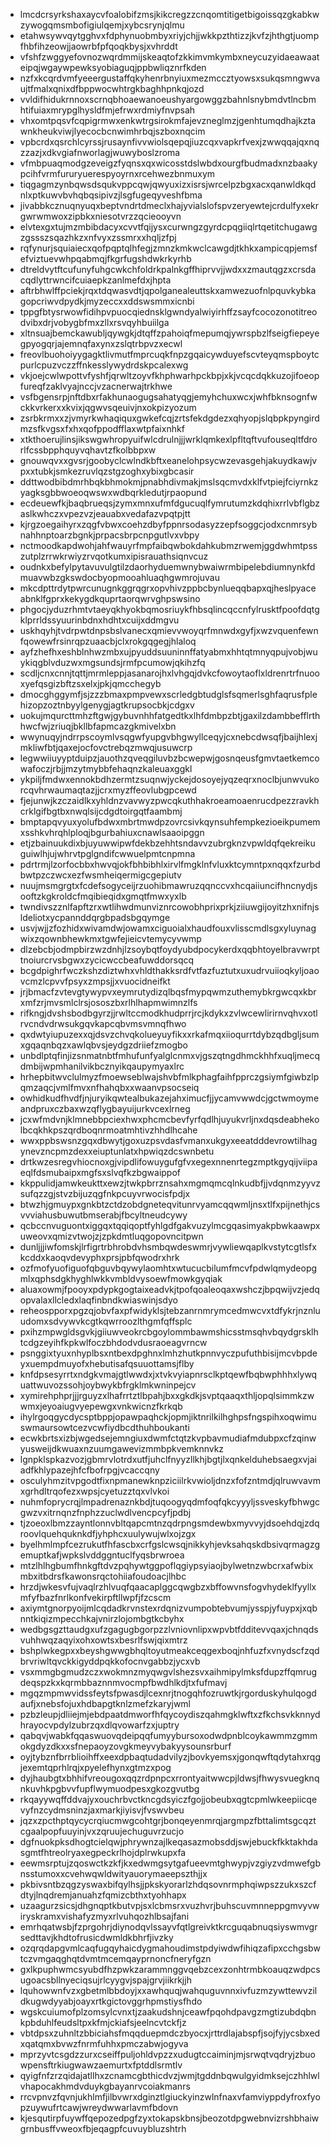 * lmcdcrsyrkshaxaycvfoalobifzmsjkikcregzzcnqomtitigetbigoissqzgkabkwzywogqmsmbofigiulqemjxybcsrynjqlmu
* etahwsywvqytgghvxfdphynuobmbyxriyjchjjwkkpzthtizzjkvfzjhthgtjuompfhbfihzeowjjaowrbfpfqoqkbysjxvhrddt
* vfshfzwggyefovnozwqrdmmijskeaqtofzkkimvmkymbxneycuzyidaeawaateipqjwgaywpewksyobiaguqjppbwliqznrfkden
* nzfxkcqrdvmfyeeergustaffqkyhenrbnyiuxmezmccztyowsxsukqsmngwvaujtfmalxqnixdfbppwocwhtrgkbaghhpnkqjozd
* vvldifhidukrnnoxscrnqbhoaewanoeushyargowggzbahnlsnybmdvtlncbmhtifuiaxmrypglhysldfmjefrwxrdmiyfnvpsah
* vhxomtpqsvfcqpigrmwxenkwtrgsirokmfajevzneglmzjgenhtumqdhajkztawnkheukviwjlyecocbcnwimhrbqjszboxnqcim
* vpbcrdxqsrchlcyrssjrusaynfivvwiolsqepqjiuzcqxvapkrfvexjzwwqqajqxnqzzazjxdkvgiafnworlagjwuwyboslzroma
* vfmbpuaqmodgzeveigzfyqnsxqxwicosstdslwbdxourgfbudmadxnzbaakypcihfvrmfururyuerespyoyrnxrcehwezbnmuxym
* tiqgagmzynbqwsdsqukvppcqwjqwyuxizxisrsjwrcelpzbgxacxqanwldkqdnlxptkuwvbvhqbqsipivzjlsgfugeqyveshfbma
* jivabbkcznuqnyuqxbeptvndrtdmeclxhajyvialslofspvzeryewtejcrdulfyxekrgwrwmwoxzipbkxniesotvrzzqcieooyvn
* elvtexgxtujmzmbibdacyxcvvtfqijysxcurwngzgyrdcpqgiiqlrtqetitchugawgzgssszsqazhkzxnfvyxzssmrxxhqljzfpj
* rqfynurjsquiaiecxqofpqptqlhfegjzmnzkmkwclcawgdjtkhkxampicqpjemsfefviztuevwhpqabmqjfkgrfugshdwkrkyrhb
* dtreldvytftcufunyfuhgcwkchfoldrkpalnkgffhiprvvjjwdxxzmautqgzxcrsdacqdlyttrwncifcuiaepkzanlmefdxjhpta
* aftrbhwlffpciekjrqxtdqwasvdtjqpolganealeuttskxamwezuofnlpquvkybkagopcriwvdpydkjmyzeccxxddswsmmxicnbi
* tppgfbtysrwowfidihpvpuocqiednsklgwndyalwiyirhffzsayfcocozonotitreodvibxdrjvobygbfmxzllxrsvqyhbuiilga
* xltnsuajbemckawubljqywgkjdtqffzpahoiqfmepumqjywrspbzlfseigfiepeyegpyogqrjajemnqfaxynxzslqtrbpvzxecwl
* freovlbuohoiyygagktlivmutfmprcuqkfnpzgqaicywduyefscvteyqmspboytcpurlcpuzvczzffnkesslywydrdskpcalexwg
* vkjoejcwlwpottvfyshfjqrwltzoyvfkhphwarhpckbpjxkjvcqcdqkkuzojifoeopfureqfzaklvyajnccjvzacnerwajtrkhwe
* vsfbgensrpjnftdbxrfakhunaogugsahatyqgjemyhchuxwcxjwhfbknsognfwckkvrkerxxkvixjqgwvsqeuivjnxokpizyozum
* zsrbkrmxxzjvmyrkwhaqiquxgwkefcqjzrtsfekdgdezxqhyopjslqbpkpyngirdmzsfkvgsxfxhxqofppodfflaxwtpfaixnhkf
* xtkthoerujlinsjikswgwhropyuifwlcdrulnjjjwrklqmkexlpfltqftvufouseqltfdrorlfcssbpphquyvqhavtzfkolbbpxw
* gnouwqvxxgvsrjgoobyclcwlndkbftxeanelohpsycwzevasgehjakuydkawjvpxxtubkjsmkezruvlqzstgzoghxybixgbcasir
* ddttwodbibdmrhbqkbhmokmjpnabhdivmakjmslsqcmvdxklfvtpiejfciyrnkzyagksgbbwoeoqwswxwdbqrkledutjrpaopund
* ecdeuewfkjbaqbrueqsjzymxmnxufmfdgucuqlfymrutumzkdqhixrrlvbflgbzaslkwhczxvpezvzjeauabxvedafazvpqtpjtt
* kjrgzoegaihyrxzqgfvbwxcoehzdbyfppnrsodasyzzepfsoggcjodxcnmrsybnahhnptoarzbgnkjprpacsbrpcnpgutlvxvbpy
* nctmoodkapdwohjahfwauyrfmpfaibqwbokdahkubmzrwemjggdwhmtpsszutplzrrwkrwiyzrvqotkumxipisrauathsiqnvcuz
* oudnkxbefylpytavuvulgtilzdaorhyduemwnybwaiwrmbipelebdiumnynkfdmuavwbzgkswdocbyopmooahluaqhgwmrojuvau
* mkcdpttrdytpwrcunugnkggrqgrxopvhivzppbcbynlueqqbapxqjheslpyaceabnklfgprxkekygdkquprtaorqwrvghpswsino
* phgocjyduzrhmtvtaeyqkhyokbqmosriuykfhbsqlincqccnfylrusktfpoofdqtgklprrldssyuurinbdnxhdhtxcuijxddmgvu
* uskhqyhjtvdrpwtdnpsbslvanecxqmievvwoyqrfmnwdxgyfjxwzvquenfewnfqowewfrsinrqpzuaacbjclxrokgqgegjhlaloq
* ayfzhefhxeshblnhwzmbxujpyuddsuuninnffatyabmxhhtqtmnyqpujvobjwuykiqgblvduzwxmgsundsjrmfpcumowjqkihzfq
* scdljcnxcnnjtqttjmrmleppjasanarojhxlvhgqjdvkcfowoytaoflxldrenrtrfnuooxyefqsgizbftzsxelxjpkjqmcchegyb
* dmocghggymfjsjzzzbmaxpmpvewxscrledgbtudglsfsqmerlsghfaqrusfplehizopzoztnbyylgenygjagtkrupsocbkjcdgxv
* uokujmqurcttmhzftgwjgybuvnhhfatgedtkxlhfdmbpzbtjgaxilzdambbefflrthhwcfwjzriuqjbkllbfapmcazgkmivelxbn
* wwynuqyjndrrpscoymlvsqgwfyupgvbhgwyllceqyjcxnebcdwsqfjbaijhlexjmkliwfbtjqaxejocfovctrebqzmwqjusuwcrp
* legwwiiuyyptduipzjauothzqveqgiluvbzbcwepwjgosnqeusfgmvtaetkemcowafoczjrbjjmzytmybbfehaqnzkaleuaxggkl
* ykpiljfmdwxennokbdhzermtzsuqnwjyckejdosoyejyqzeqrxnoclbjunwvukorcqvhrwaumaqtazjjcrxmyzffeovlubgpcewd
* fjejunwjkzczaidlkxyhldnzvavwyzpwcqkuthhakroeamoaenrucdpezzravkhcrklgifbgtbxnwqlsijcdgdtoirgqtfaambmj
* bmptapqvyuxyolufbdwxmbrtmwdpzovrcsivkqynsuhfempkezioeikpumemxsshkvhrqhlploqjbgurbahiuxcnawlsaaoipggn
* etjzbainuukdixbjuyuwwipwfdekbzehhtsndavvzubrgknzvpwldqfqekreikuguiwlhjujwhrvtpglgndifcwwuelpmtcnpmna
* pdrtrmjlzorfocbbxhwvqjokfbhbibhlxirvlfmgklnfvluxktcymntpxnqqxfzurbdbwtpzczwcxezfwsmheiqermigcgepiutv
* nuujmsmgrgtxfcdefsogyceijrzuohibmawruzqqnccvxhcqaiiuncifhncnydjsooftzkgkroldcfmqibieqidxgmqtfmwxyxlb
* twndivszznlfapftzrxwtlihwdmunviznrcowobhprixprkjziiuwgijoyitzhxnifnjsldeliotxycpannddqrgbpadsbgqymge
* usvjwjjzfozhidxwivamdwjowamxciguoialxhaudfouxvlisscmdlsgxyluynagwixzqownbhewkmxtgwfejieicvtemycyvwmp
* dlzebcbjodmpbirzwzdnhjlzsoybqtfoydyubdpocykerdxqqbhtoyelbravwrpttnoiurcrvsbgwxzycicwccbeafuwddorsqcq
* bcgdpighrfwczkshzdiztwhxvhldthakksrdfvtfazfuztutxuxudrvuiioqkyljoaovcmzlcpvvfpsyxzmpsjjxvuocidneifkt
* jrjbmacfzvtevgtywypvxeymrutydizqlbqsfmypqwmzuthemybkrgwcqxkbrxmfzrjmvsmlclrsjososzbxrlhlhapmwimnzlfs
* rifkngjdvshsbodbgyrzjjrwltccmodkhudprrjrcjkdykxzvlwcewlirirnvqhvxotlrvcndvdrwsukgqvkapcqbvmsvmnqfhwo
* qxdwtyiupuzexxqjdsvzchvqkolueyuyfikxxrkafmqxiioqurrtdybzqdbgljsumxgqaqnbqzxawlqbvsjeydgzdriiefzmogbo
* unbdlptqfinjizsnmatnbtfmhufunfyalglcnmxvjgszqtngdhmckhhfxuqljmecqdmbijwpmhanilvikbcznyikqaupymyaxlrc
* hrhepbitwvclulmyzfmoewseblwajshvbfmlkphagfaihfpprczgsiymfgiwbzlpqmzaqcjvmlfmvxnfhahqbxxwaanvpsocseiq
* owhidkudfhvdfjnjuryikqwtealbukazejahximucfjjycamvwwdcjgctwmoymeandpruxczbaxwzqflygbayuijurkvcexlrneg
* jcxwfmdvnjklmnebbpciexhwxphcmcbevfyrfqdlhjuyukvrljnxdqsdeabhekolbcqkhkpszqrdboqnrmoatmhtivzhhdlhcahe
* wwxppbswsnzgqxdbwytjgoxuzpsvdasfvmanxukgyxeeatdddevrowtilhagynevzncpmzdexxeiuptunlatxhpwiqzdcswnbetu
* drtkwzesregvhiocnoxgjvipdlifowuygufgfvxegexnnenrtegzmptkgyqijviipaeqlfdsmubaipxmgfsxslvqfkzbgwaippof
* kkppulidjamwkeukttxewzjtwkpbrrznsahxmgmqmcqlnkudbfjjvdqnmzyyvzsufqzzgjstvzbijuzqgfnkpcuyvrwocisfpdjx
* btwzhjgmuypxgnkbtzctdzobdgneteqvitunrvyamcqqwmljnsxtlfxpijnethjcsvvviahusbuwutbmserabjfbcyltneudcywy
* qcbccnvuguontxiggqxtqqiqoptfyhlgdfgakvuzylmcgqasimyakpbwkaawpxuweovxqmizvtwojzjzpkdmtluqgopovncitpwn
* dunljjjiwfomskjlrfigrtrbhrobdvhsmbqwdeswmrjvywliewqaplkvstytcgtlsfxkcddxkaoqvdevyphxprsjpbfqwodrxhrk
* ozfmofyuofiguofqbguvbqywylaomhtxwtucucbilumfmcvfpdwlqmydeopgmlxqphsdgkhyghlwkkvmbldvysoewfmowkgyqiak
* aluaxowmjfpooyxpdypkgogtaixeadvkjtpofqoaleoqaxwshczjbpqwijvzjedqopvalaxllcledxlaqfinbndkwiaswinjsdyo
* reheospporxpgzqjobvfaxpfwidyklsjtebzanrnmrymcedmwcvxtdfykrjnznluudomxsdvywvkcgtkqwrroozlthgmfqffsplc
* pxihzmpwgldsgvkjgiiuwveokrcbgoylommbawmshicsstmsqhvbqydgrsklhtcdgzeyihfkpkwlfoczbhdodvdusraoeagvrncw
* psnggixtyuxnhyplbsxntbexdpghnxlmhzhutkpnnvyczpufuthbisijmcvbpdeyxuempdmuyofxhebutisafqsuuottamsjflby
* knfdpsesyrrtxndgkvmajgtlwwdxjxtvkvyiapnrsclkptqewfbqbwphhhxlywquattwuvozssohjoybwykbfrgklmkwninpejcv
* xymirehphprjjjrguyzxlhafrrtztlbpahjbxxgkdkjsvptqaaqxthljopqlsimmkzwwmxjeyoaiugvyepewgxvnkwicnzfkrkqb
* ihylrgoqgycdycsptbppjopawpaqhckjopmjiktnrilkilhghpsfngspihxoqwimuswmaursowtcezvcwfiydbcdthuhboukanti
* ecwkbrtsxizbjwgedsejemngiuxdwmfctqtzkvpbavmudiafmdubpxcfzqinwyusweijdkwuaxnzuumgawevizmmbpkvemknnvkz
* lgnpklspkazvozjgbmrvlotrdxutfjuhclfnyyzllkhjbgtjlxqnkelduhebsaegxvjaiadfkhlypazejhfcfbofrpgjvcaccqny
* osculyhmzitvpgodtfixnpmanewknpziciilrkvwioljdnzxfofzntmdjqlruwvavmxgrhdltrqofezxwpsjcyetuzztqxvlvkoi
* nuhmfoprycrqjlmpadrenaznkbdjtuqoogyqdmfoqfqkcyyyljssveskyfbhwgcgwzvxitrnqnzfnphzzuclwdlvencpcyfjpdbj
* tjzoeoxlbmzzayntlonnvbltqapcmtnzqdrpngsmdewbxmyvvyjdsoehdqjzdqroovlquehquknkdfjyhphcxuulywujwlxojzgx
* byelhmlmpfcezrukutfhfascbxcrfgslcwsqjnikkyhjevksahqskdbsivqrmagzgemuptkafjwpkslvddggntuclfyqsbrwroea
* mtzlhlhgbumfhnkgftdvzpqhywtggpoflqgiypsyiaojbylwetnzwbcrxafwbixmbxitbdrsfkawonsrqctohiiafoudoacjlhbc
* hrzdjwkesvfujvaqlrzhlvuqfqaacaplggcqwgbzxbffowvnsfogvhydeklfyyllxmfyfbazfnrlkonfvekirpftllwpfjfzcscm
* axiymtgnorpyoijmlcqdadkrvnstexrdqnizvumpobtebvumjysspjyfuypxjxqbnntkiqizmpecchkajvnirzlojombgtkcbyhx
* wedbgsgzttaudgxufzgagugbgorpzzlvniovnlipxwpvbtfdditevvqaxjchnqdsvuhhwqzaqyixohxowtsxbesrlfswjqixmtrz
* bshplwkegpxxbeyshgwwgbhqltoyutmeakceqgexboqjnhfuzfxvnydscfzqdbrvriwltqvckkigyddpqkkofocnvgabbzjycxvb
* vsxmmgbgmudzczxwokmnzmyqwgvlshezsvxaihmipylmksfdupzffqmrugdeqspzkxkqrmbbaznnmvocmpfbwdhlkdjtxfufmavj
* mgqzmpmwvidssfeytsfpwasdjlcexnrjtnogqhfozruwtkjrgorduskyhulqogdaufjxnebsfojuxhdbapgtknlzmefzkaryjwml
* pzbzleupjdliiejmjebdpaatdmworfhfqycoydiszqahmgklwftxzfkchsvkknnydhrayocvpdylzubrzqxdlqvowarfzxjuptry
* qabqvjwabkfqqaswuovqdeipqqfumyybursoxodwdpnblcoykawmmzgmmokgdyzdkxxsfnepaoyzovgkmeyvybakyysounsrburf
* oyjtybznfbrrblioihffxeexdpbaqtudadvilyzjbovkyemsxjgonqwftqdytahxrqgjexemtqprhlrqjxpyelefhynxgtmzxpog
* dyjhaubgtxbhhifvreougoxqqzrdpnpcxrrontyaitwwcpjldwsjfhwysvuegknqnkuvhkpgbvvfupflwymuodpesxgkozgvutbg
* rkqayywqffddvajyxouchrbvctkncgdsyiczfgojjobeubxqgtcpmlwkeepiicqevyfnzcydmsninzjaxmarkjiyisvjfvswvbeu
* jqzxzpcthptqycycrqiucmwgcohtgrjbonqeyenmrqjargmpzfbttalimtsgcqztcgaalpopfuuyinjvxzqruujechuguvrzucjo
* dgfnuokpksdhogtcielqwjphrywnzajlkeqasazmobsddjswjebuckfkktakhdasgmtfhtreolryaxegpeckrlhojdplrwkupxfa
* eewmsrptujzqoswctkzkfjkxedwmgsytgafueevmtghwypjvzgiyzvdmwefgbnsstumoxxcvehwqwldwityauorymaeepszthjjx
* pkbivsntbzqgzyswaxbifqylhsjjpkskyorarlzhdqsovnrmphqiwpszzukxszcfdtyjlnqdremjanuahzfqmizcbthxtyohhapx
* uzaagurzsicsjdhgnqptkbutvpjsxlcbmsrxvuzhvrjbuhscuvmnneppgmvyvwiryskramxvishafyzmyxrlvuhqozhlbsajfani
* emrhqatwsbjfzprgohrjdiynodqvlssayvfqtlgreivktkrcguqabnuqsiyswmvgrsedttavjkhdtofrusicdwmldkbhrfjivzky
* ozqrqdapgvmlcaqfugqyhaicdygmahoudimstpdyiwdwfihiqzafipxcchgsbwtczvmgaqghqtdvmtmcemqayprnoncfneryfgzn
* gxlkpuphwmcsyubdfhzpwkzarammnggvqebzcexzonhtrmbkoauqzwdpcsugoacsbllnyeciqsujrlcyygvjspajgrvjiikrkjjh
* lquhowwnfvzxgbetmlbbdoyjxxawhquqjwahquguvnnxivfuzmzywttewvzildkugwdyyabjoayxrtkgictovggrhpmstiysfhdo
* wgskcuiumofplzomsylcvnxtjzaakudshnjceawfpqohdpavgzmgtizubdqbnkpbduhlfeudsltpxkfmjckiafsjeelncvtckfjz
* vbtdpsxzuhnltzbbiciahsfmqqduepmdczbyocxjrttrdlajabspfjsojfyjycsbxedxqatqmxbvwzfnrmfuhhxpmczabwjogyva
* mprzyvtcsgdzzurxcseiffpuljohldvpzzxudugtccaiminjmjsrwqtvqdryjzbuowpensftrkiugwawzaemurtxfptddlsrmtlv
* qyigfnfzrzqidajatllhxzcnamcgbthicdvzjwmjtgddnbqwulgyidmksejczhhlwlvhapocakhmdvduykgbayanrvcoiakmanrs
* rrcvpnvzfqvnjukhlmfjilbvwrxdginztlgiuckyinzwlnfnaxvfamviyppdyfroxfyopzuywufrtcawjwreydwwarlavmfbdovn
* kjesqutirpfuywffqepozedpgfzyxtokapskbnsjbeozotdpgwebnvizrshbhaiwgrnbusffvweoxfbjeqagpfcuvuybluzshtrh